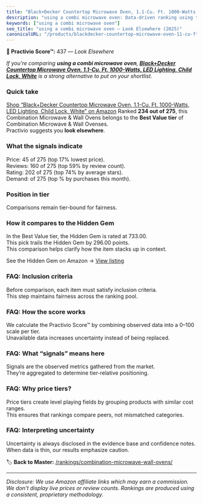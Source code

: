 ```yaml
---
title: "Black+Decker Countertop Microwave Oven, 1.1-Cu. Ft. 1000-Watts, LED Lighting, Child Lock, White"
description: "using a combi microwave oven: Data-driven ranking using the Practivio Score™. Positioned by quality, value, demand, findability, momentum."
keywords: ["using a combi microwave oven"]
seo_title: "using a combi microwave oven — Look Elsewhere (2025)"
canonicalURL: "/products/blackdecker-countertop-microwave-oven-11-cu-ft-1000-watts-led-lighting-child-lock-white-B09XJF3PBM/"
---
```


**🚫 Practivio Score™:** 437 — _Look Elsewhere_


*If you're comparing **using a combi microwave oven**, **[Black+Decker Countertop Microwave Oven, 1.1-Cu. Ft. 1000-Watts, LED Lighting, Child Lock, White](https://www.amazon.com/dp/B09XJF3PBM?tag=practivio-20)** is a strong alternative to put on your shortlist.*
### Quick take
[Shop “Black+Decker Countertop Microwave Oven, 1.1-Cu. Ft. 1000-Watts, LED Lighting, Child Lock, White” on Amazon](https://www.amazon.com/dp/B09XJF3PBM?tag=practivio-20)
Ranked **234 out of 275**, this Combination Microwave & Wall Ovens belongs to the **Best Value tier** of Combination Microwave & Wall Ovenses.  
Practivio suggests you **look elsewhere**.

### What the signals indicate
Price: 45 of 275 (top 17% lowest price).  
Reviews: 160 of 275 (top 59% by review count).  
Rating: 202 of 275 (top 74% by average stars).  
Demand:  of 275 (top % by purchases this month).

### Position in tier
Comparisons remain tier-bound for fairness.

### How it compares to the Hidden Gem
In the Best Value tier, the Hidden Gem is rated at 733.00.  
This pick trails the Hidden Gem by 296.00 points.  
This comparison helps clarify how the item stacks up in context.  

See the Hidden Gem on Amazon → [View listing](https://www.amazon.com/dp/B0DY11H2PJ?tag=practivio-20)

### FAQ: Inclusion criteria
Before comparison, each item must satisfy inclusion criteria.  
This step maintains fairness across the ranking pool.

### FAQ: How the score works
We calculate the Practivio Score™ by combining observed data into a 0–100 scale per tier.  
Unavailable data increases uncertainty instead of being replaced.

### FAQ: What “signals” means here
Signals are the observed metrics gathered from the market.  
They’re aggregated to determine tier-relative positioning.

### FAQ: Why price tiers?
Price tiers create level playing fields by grouping products with similar cost ranges.  
This ensures that rankings compare peers, not mismatched categories.

### FAQ: Interpreting uncertainty
Uncertainty is always disclosed in the evidence base and confidence notes.  
When data is thin, our results emphasize caution.


🏷️ **Back to Master:** [/rankings/combination-microwave-wall-ovens/](/rankings/combination-microwave-wall-ovens/)

---
_Disclosure: We use Amazon affiliate links which may earn a commission. We don’t display live prices or review counts. Rankings are produced using a consistent, proprietary methodology._

